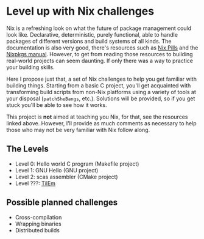 # Level up with Nix challenges

Nix is a refreshing look on what the future of package management
could look like.  Declarative, deterministic, purely functional, able
to handle packages of different versions and build systems of all
kinds.  The documentation is also very good, there's resources such as
[Nix Pills](https://nixos.org/nixos/nix-pills/) and the [Nixpkgs
manual](https://nixos.org/nixpkgs/manual/).  However, to get from
reading those resources to building real-world projects can seem
daunting.  If only there was a way to practice your building skills.

Here I propose just that, a set of Nix challenges to help you get
familiar with building things.  Starting from a basic C project,
you'll get acquainted with transforming build scripts from non-Nix
platforms using a variety of tools at your disposal (`patchSheBangs`,
etc.).  Solutions will be provided, so if you get stuck you'll be able
to see how it works.

This project is **not** aimed at teaching you Nix, for that, see the
resources linked above.  However, I'll provide as much comments as
necessary to help those who may not be very familiar with Nix follow
along.


## The Levels
- Level 0: Hello world C program (Makefile project)
- Level 1: GNU Hello (GNU project)
- Level 2: scas assembler (CMake project)
- Level ???: [TilEm](http://lpg.ticalc.org/prj_tilem/)

## Possible planned challenges
- Cross-compilation
- Wrapping binaries
- Distributed builds
